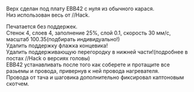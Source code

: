 Верх сделан под плату EBB42 с нуля из обычного карася.  
Низ использован весь от //Hack.  

Печатается без поддержек.  
Стенок 4, слоев 4, заполнение 25%, слой 0.1, скорость 30 мм/с, масштаб 100.35(подбирать индивидуально!)  
Удалить поддержку флажка концевика!  
Удалить поддерживающую перегородку в нижней части!(подробнее в постах //Hack о версиях головы)  
EBB42 устанавливать после того как соберете и протащите все разьемы и провода, привернув к ней провода нагревателя.  
Провода от тача и шаговика дополнительно фиксировал каптоновым скотчем.
